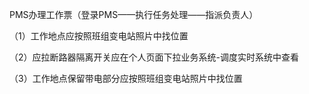 
 
PMS办理工作票（登录PMS——执行任务处理——指派负责人）

（1）工作地点应按照班组变电站照片中找位置

（2）应拉断路器隔离开关应在个人页面下拉业务系统-调度实时系统中查看

（3）工作地点保留带电部分应按照班组变电站照片中找位置
